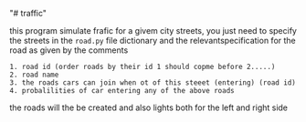 "# traffic" 

this program simulate frafic for a givem city streets, you just need to specify the
streets in the `road.py` file dictionary and the relevantspecification for the road as given
by the comments

    1. road id (order roads by their id 1 should copme before 2.....)
    2. road name
    3. the roads cars can join when ot of this steeet (entering) (road id)
    4. probalilities of car entering any of the above roads
    
    
    
    
  the roads will the be created and also lights both for the left and right side
    
    